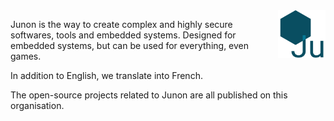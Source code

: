 <img src="https://raw.githubusercontent.com/junon-corp/jur/main/assets/logo_void.png" align="right" width="15%" alt="Junon logo" />

Junon is the way to create complex and highly secure softwares, tools and embedded systems. Designed for embedded systems, but can be used for everything, even games.

In addition to English, we translate into French.

The open-source projects related to Junon are all published on this organisation.
